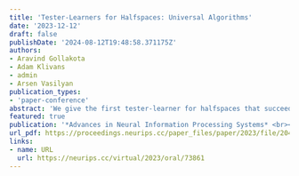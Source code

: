 ```yaml
---
title: 'Tester-Learners for Halfspaces: Universal Algorithms'
date: '2023-12-12'
draft: false
publishDate: '2024-08-12T19:48:58.371175Z'
authors:
- Aravind Gollakota
- Adam Klivans
- admin
- Arsen Vasilyan
publication_types:
- 'paper-conference'
abstract: 'We give the first tester-learner for halfspaces that succeeds universally over a wide class of structured distributions. Our universal tester-learner runs in fully polynomial time and has the following guarantee: the learner achieves error $O(\mathrm{opt}) + \epsilon$ on any labeled distribution that the tester accepts, and moreover, the tester accepts whenever the marginal is any distribution that satisfies a Poincaré inequality. In contrast to prior work on testable learning, our tester is not tailored to any single target distribution but rather succeeds for an entire target class of distributions. The class of Poincaré distributions includes all strongly log-concave distributions, and, assuming the Kannan–Lóvasz–Simonovits (KLS) conjecture, includes all log-concave distributions. In the special case where the label noise is known to be Massart, our tester-learner achieves error $\mathrm{opt} + \epsilon$ while accepting all log-concave distributions unconditionally (without assuming KLS). Our tests rely on checking hypercontractivity of the unknown distribution using a sum-of-squares (SOS) program, and crucially make use of the fact that Poincaré distributions are certifiably hypercontractive in the SOS framework.'
featured: true
publication: '*Advances in Neural Information Processing Systems* <br><span style="font-size:18px;">**Oral presentation**</script>'
url_pdf: https://proceedings.neurips.cc/paper_files/paper/2023/file/204d9a9a4816a45909010587ffc3204b-Paper-Conference.pdf
links:
- name: URL
  url: https://neurips.cc/virtual/2023/oral/73861
---
```


